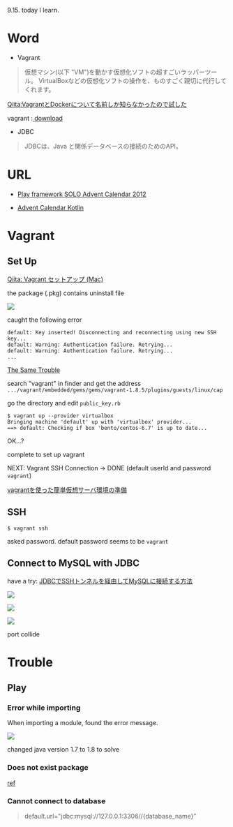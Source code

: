 9.15. today I learn.
# Word

- Vagrant

> 仮想マシン(以下 "VM")を動かす仮想化ソフトの超すごいラッパーツール。
VirtualBoxなどの仮想化ソフトの操作を、ものすごく親切に代行してくれます。

[Qiita:VagrantとDockerについて名前しか知らなかったので試した](http://qiita.com/hidekuro/items/fc12344d36d996198e96)

vagrant :[ download](https://www.vagrantup.com/downloads.html)


- JDBC

> JDBCは、Java と関係データベースの接続のためのAPI。

# URL

- [Play framework SOLO Advent Calendar 2012](http://netmark.jp/category/programming/play-framework-solo-advent-calendar-2012)

- [Advent Calendar Kotlin](http://www.adventar.org/calendars/857)

# Vagrant
## Set Up
[Qiita: Vagrant セットアップ (Mac)](http://qiita.com/inouet/items/b36638adc2b5772db457)

the package (.pkg) contains uninstall file

![](https://gyazo.com/41362809adc4270f6c3f7f679a1e56e4.png)

caught the following error

```
default: Key inserted! Disconnecting and reconnecting using new SSH key...
default: Warning: Authentication failure. Retrying...
default: Warning: Authentication failure. Retrying...
...
```

[The Same Trouble](http://stknohg.hatenablog.jp/entry/2016/07/26/190330)

search "vagrant" in finder and get the address `.../vagrant/embedded/gems/gems/vagrant-1.8.5/plugins/guests/linux/cap`

go the directory and edit `public_key.rb `

```
$ vagrant up --provider virtualbox
Bringing machine 'default' up with 'virtualbox' provider...
==> default: Checking if box 'bento/centos-6.7' is up to date...
```

OK...?

complete to set up vagrant

NEXT: Vagrant SSH Connection
-> DONE (default userId and password `vagrant`)

[vagrantを使った簡単仮想サーバ環境の準備](http://reiki4040.hatenablog.com/entry/20130520/1369063570)

## SSH

```
$ vagrant ssh
```

asked password. default password seems to be `vagrant`

## Connect to MySQL with JDBC
have a try:
[JDBCでSSHトンネルを経由してMySQLに接続する方法](http://qiita.com/Yuki10/items/aa999ebc36610b69a910)

![](https://gyazo.com/f312feea6efc111907d069a8f4546d06.png)

![](https://gyazo.com/6f2e8d5e4f99f68716f05dd394bb4e7e.png)

![](https://gyazo.com/552cb2cc939207385c3cf282c21d96cb.png)

port collide

# Trouble
## Play
### Error while importing

When importing a module, found the error message.

![](https://gyazo.com/9930011919d66369e8a2b9954efb8d43.png)

changed java version 1.7 to 1.8 to solve

### Does not exist package

[ref](http://stackoverflow.com/questions/25473318/play-framework-package-does-not-exist-in-fresh-project)

### Cannot connect to database

> default.url="jdbc:mysql://127.0.0.1:3306//{database_name}"

